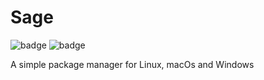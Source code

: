 # Sage

![badge](https://action-badges.now.sh/rvillegasm/sage?action=build)
![badge](https://action-badges.now.sh/rvillegasm/sage?action=test)

A simple package manager for Linux, macOs and Windows
